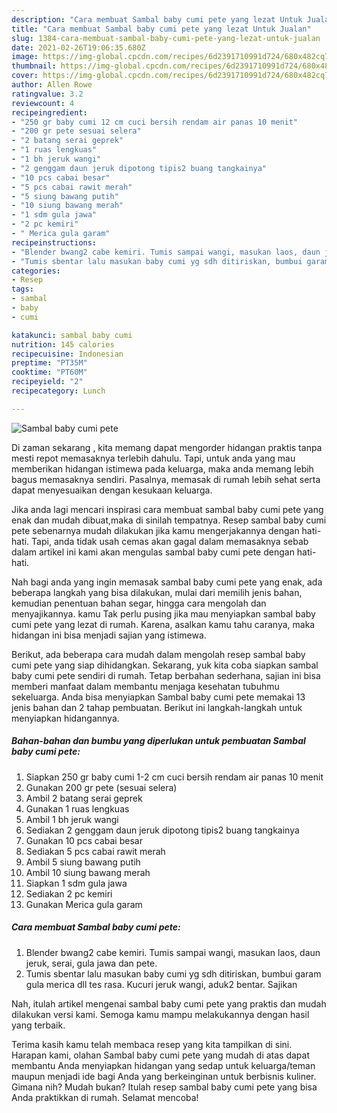 ```yaml
---
description: "Cara membuat Sambal baby cumi pete yang lezat Untuk Jualan"
title: "Cara membuat Sambal baby cumi pete yang lezat Untuk Jualan"
slug: 1384-cara-membuat-sambal-baby-cumi-pete-yang-lezat-untuk-jualan
date: 2021-02-26T19:06:35.680Z
image: https://img-global.cpcdn.com/recipes/6d2391710991d724/680x482cq70/sambal-baby-cumi-pete-foto-resep-utama.jpg
thumbnail: https://img-global.cpcdn.com/recipes/6d2391710991d724/680x482cq70/sambal-baby-cumi-pete-foto-resep-utama.jpg
cover: https://img-global.cpcdn.com/recipes/6d2391710991d724/680x482cq70/sambal-baby-cumi-pete-foto-resep-utama.jpg
author: Allen Rowe
ratingvalue: 3.2
reviewcount: 4
recipeingredient:
- "250 gr baby cumi 12 cm cuci bersih rendam air panas 10 menit"
- "200 gr pete sesuai selera"
- "2 batang serai geprek"
- "1 ruas lengkuas"
- "1 bh jeruk wangi"
- "2 genggam daun jeruk dipotong tipis2 buang tangkainya"
- "10 pcs cabai besar"
- "5 pcs cabai rawit merah"
- "5 siung bawang putih"
- "10 siung bawang merah"
- "1 sdm gula jawa"
- "2 pc kemiri"
- " Merica gula garam"
recipeinstructions:
- "Blender bwang2 cabe kemiri. Tumis sampai wangi, masukan laos, daun jeruk, serai, gula jawa dan pete."
- "Tumis sbentar lalu masukan baby cumi yg sdh ditiriskan, bumbui garam gula merica dll tes rasa. Kucuri jeruk wangi, aduk2 bentar. Sajikan"
categories:
- Resep
tags:
- sambal
- baby
- cumi

katakunci: sambal baby cumi 
nutrition: 145 calories
recipecuisine: Indonesian
preptime: "PT35M"
cooktime: "PT60M"
recipeyield: "2"
recipecategory: Lunch

---
```



![Sambal baby cumi pete](https://img-global.cpcdn.com/recipes/6d2391710991d724/680x482cq70/sambal-baby-cumi-pete-foto-resep-utama.jpg)

Di zaman  sekarang , kita memang dapat mengorder hidangan praktis tanpa mesti repot memasaknya terlebih dahulu. Tapi, untuk anda yang mau memberikan hidangan istimewa pada keluarga, maka anda memang lebih bagus memasaknya sendiri. Pasalnya, memasak di rumah lebih sehat serta dapat menyesuaikan dengan kesukaan keluarga.

Jika anda lagi mencari inspirasi cara membuat sambal baby cumi pete yang enak dan mudah dibuat,maka di sinilah tempatnya. Resep sambal baby cumi pete  sebenarnya mudah dilakukan jika kamu mengerjakannya dengan hati-hati. Tapi, anda tidak usah cemas akan gagal dalam memasaknya 
sebab dalam artikel ini kami akan mengulas sambal baby cumi pete dengan hati-hati.  



Nah bagi anda yang ingin memasak sambal baby cumi pete yang enak, ada beberapa langkah yang bisa dilakukan, mulai dari memilih jenis bahan, kemudian penentuan bahan segar, hingga cara mengolah dan menyajikannya. kamu Tak perlu pusing jika mau menyiapkan sambal baby cumi pete yang lezat di rumah. Karena, asalkan kamu  tahu caranya, maka hidangan ini bisa menjadi sajian yang istimewa.

Berikut, ada beberapa cara mudah dalam mengolah resep sambal baby cumi pete yang siap dihidangkan. Sekarang, yuk kita coba siapkan sambal baby cumi pete sendiri di rumah. Tetap berbahan sederhana, sajian ini bisa memberi manfaat dalam membantu menjaga kesehatan tubuhmu sekeluarga. Anda bisa menyiapkan Sambal baby cumi pete memakai 13 jenis bahan dan 2 tahap pembuatan. Berikut ini langkah-langkah untuk menyiapkan hidangannya.

<!--inarticleads1-->

##### Bahan-bahan dan bumbu yang diperlukan untuk pembuatan Sambal baby cumi pete:

1. Siapkan 250 gr baby cumi 1-2 cm cuci bersih rendam air panas 10 menit
1. Gunakan 200 gr pete (sesuai selera)
1. Ambil 2 batang serai geprek
1. Gunakan 1 ruas lengkuas
1. Ambil 1 bh jeruk wangi
1. Sediakan 2 genggam daun jeruk dipotong tipis2 buang tangkainya
1. Gunakan 10 pcs cabai besar
1. Sediakan 5 pcs cabai rawit merah
1. Ambil 5 siung bawang putih
1. Ambil 10 siung bawang merah
1. Siapkan 1 sdm gula jawa
1. Sediakan 2 pc kemiri
1. Gunakan  Merica gula garam




<!--inarticleads2-->

##### Cara membuat Sambal baby cumi pete:

1. Blender bwang2 cabe kemiri. Tumis sampai wangi, masukan laos, daun jeruk, serai, gula jawa dan pete.
1. Tumis sbentar lalu masukan baby cumi yg sdh ditiriskan, bumbui garam gula merica dll tes rasa. Kucuri jeruk wangi, aduk2 bentar. Sajikan




Nah, itulah artikel mengenai  sambal baby cumi pete  yang praktis dan mudah dilakukan versi kami. Semoga kamu mampu melakukannya dengan hasil yang terbaik. 

Terima kasih kamu telah membaca resep yang kita tampilkan di sini. Harapan kami, olahan  Sambal baby cumi pete yang mudah di atas dapat membantu Anda menyiapkan hidangan yang sedap untuk keluarga/teman maupun menjadi ide bagi Anda yang berkeinginan untuk berbisnis kuliner. Gimana nih? Mudah bukan? Itulah resep sambal baby cumi pete yang bisa Anda praktikkan di rumah. Selamat mencoba!

